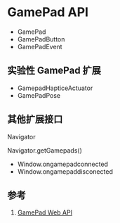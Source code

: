 # GamePad API

- GamePad
- GamePadButton
- GamePadEvent

## 实验性 GamePad 扩展

- GamepadHapticeActuator
- GamePadPose

## 其他扩展接口

Navigator

Navigator.getGamepads()

- Window.ongamepadconnected
- Window.ongamepaddisconected

## 参考

1. [GamePad Web API](https://developer.mozilla.org/zh-CN/docs/Web/API/Gamepad_API) 
